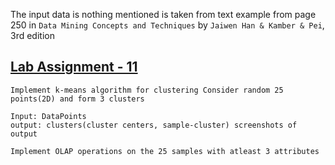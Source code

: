 The input data is nothing mentioned is taken from text example from page 250 in `Data Mining Concepts and Techniques` by `Jaiwen Han & Kamber & Pei`, 3rd edition

## [Lab Assignment - 11](./Assignment_11)

    Implement k-means algorithm for clustering Consider random 25 points(2D) and form 3 clusters

    Input: DataPoints 
    output: clusters(cluster centers, sample-cluster) screenshots of output

    Implement OLAP operations on the 25 samples with atleast 3 attributes